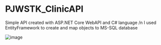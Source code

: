 # PJWSTK_ClinicAPI
Simple API created with ASP.NET Core WebAPI and C# language /n
I used EntityFramework to create and map objects to MS-SQL database

![image](https://user-images.githubusercontent.com/87541738/126198702-64f952bd-cc2c-46e1-b30b-f63d3241c3eb.png)
